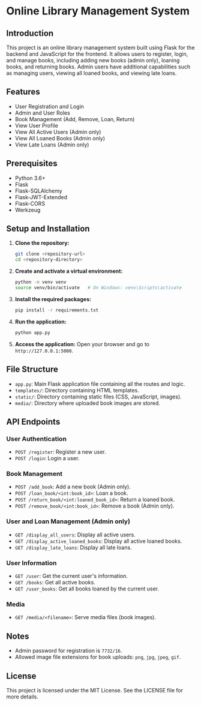 # Online Library Management System

## Introduction
This project is an online library management system built using Flask for the backend and JavaScript for the frontend. It allows users to register, login, and manage books, including adding new books (admin only), loaning books, and returning books. Admin users have additional capabilities such as managing users, viewing all loaned books, and viewing late loans.

## Features
- User Registration and Login
- Admin and User Roles
- Book Management (Add, Remove, Loan, Return)
- View User Profile
- View All Active Users (Admin only)
- View All Loaned Books (Admin only)
- View Late Loans (Admin only)

## Prerequisites
- Python 3.6+
- Flask
- Flask-SQLAlchemy
- Flask-JWT-Extended
- Flask-CORS
- Werkzeug

## Setup and Installation
1. **Clone the repository:**
    ```sh
    git clone <repository-url>
    cd <repository-directory>
    ```

2. **Create and activate a virtual environment:**
    ```sh
    python -m venv venv
    source venv/bin/activate   # On Windows: venv\Scripts\activate
    ```

3. **Install the required packages:**
    ```sh
    pip install -r requirements.txt
    ```

4. **Run the application:**
    ```sh
    python app.py
    ```

5. **Access the application:**
    Open your browser and go to `http://127.0.0.1:5000`.

## File Structure
- `app.py`: Main Flask application file containing all the routes and logic.
- `templates/`: Directory containing HTML templates.
- `static/`: Directory containing static files (CSS, JavaScript, images).
- `media/`: Directory where uploaded book images are stored.

## API Endpoints
### User Authentication
- `POST /register`: Register a new user.
- `POST /login`: Login a user.

### Book Management
- `POST /add_book`: Add a new book (Admin only).
- `POST /loan_book/<int:book_id>`: Loan a book.
- `POST /return_book/<int:loaned_book_id>`: Return a loaned book.
- `POST /remove_book/<int:book_id>`: Remove a book (Admin only).

### User and Loan Management (Admin only)
- `GET /display_all_users`: Display all active users.
- `GET /display_active_loaned_books`: Display all active loaned books.
- `GET /display_late_loans`: Display all late loans.

### User Information
- `GET /user`: Get the current user's information.
- `GET /books`: Get all active books.
- `GET /user_books`: Get all books loaned by the current user.

### Media
- `GET /media/<filename>`: Serve media files (book images).

## Notes
- Admin password for registration is `7732/16`.
- Allowed image file extensions for book uploads: `png`, `jpg`, `jpeg`, `gif`.

## License
This project is licensed under the MIT License. See the LICENSE file for more details.
